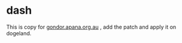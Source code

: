 # dash
This is copy for [gondor.apana.org.au](http://gondor.apana.org.au/~herbert/dash/files/) , add the patch and apply it on dogeland.